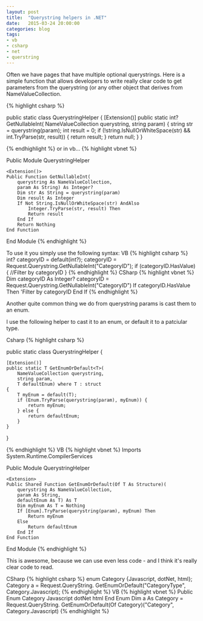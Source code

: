 ```yaml
---
layout: post
title:  "Querystring helpers in .NET"
date:   2015-03-24 20:00:00
categories: blog
tags: 
- vb
- csharp
- net
- querstring
---
```


Often we have pages that have multiple optional querystrings. Here is a simple function that allows developers to write really clear code to get parameters from the querystring (or any other object that derives from NameValueCollection.

{% highlight csharp %}

public static class QuerystringHelper
{
	[Extension()]
	public static int? GetNullableInt(
        NameValueCollection querystring, 
        string param)
	{
		string str = querystring(param);
		int result = 0;
		if (!string.IsNullOrWhiteSpace(str) && int.TryParse(str, result)) {
			return result;
		}
		return null;
	}
}

{% endhighlight %}
or in vb...
{% highlight vbnet %}

Public Module QuerystringHelper

    <Extension()>
    Public Function GetNullableInt(
        querystring As NameValueCollection, 
        param As String) As Integer?
        Dim str As String = querystring(param)
        Dim result As Integer
        If Not String.IsNullOrWhiteSpace(str) AndAlso 
            Integer.TryParse(str, result) Then
            Return result
        End If
        Return Nothing
    End Function

End Module
{% endhighlight %}

To use it you simply use the following syntax:
VB
{% highlight csharp %}
int? categoryID = default(int?);
categoryID = Request.Querystring.GetNullableInt("CategoryID");
if (categoryID.HasValue) {
	//Filter by categoryID
}
{% endhighlight %}
CSharp
{% highlight vbnet %}
Dim categoryID As Integer?
categoryID = Request.Querystring.GetNullableInt("CategoryID")
If categoryID.HasValue Then
  'Filter by categoryID
End If
{% endhighlight %}

Another quite common thing we do from querystring params is cast them to an enum.

I use the following helper to cast it to an enum, or default it to a patciular type.

Csharp
{% highlight csharp %}

public static class QuerystringHelper
{


	[Extension()]
	public static T GetEnumOrDefault<T>(
        NameValueCollection querystring, 
        string param, 
        T defaultEnum) where T : struct
	{
		T myEnum = default(T);
		if (Enum.TryParse(querystring(param), myEnum)) {
			return myEnum;
		} else {
			return defaultEnum;
		}
	}

}

{% endhighlight %}
VB
{% highlight vbnet %}
Imports System.Runtime.CompilerServices

Public Module QuerystringHelper

    <Extension> _
	Public Shared Function GetEnumOrDefault(Of T As Structure)(
        querystring As NameValueCollection, 
        param As String, 
        defaultEnum As T) As T
		Dim myEnum As T = Nothing
		If [Enum].TryParse(querystring(param), myEnum) Then
			Return myEnum
		Else
			Return defaultEnum
		End If
	End Function
  
End Module
{% endhighlight %}

This is awesome, because we can use even less code - and I think it's really clear code to read.

CSharp
{% highlight csharp %}
enum Category {Javascript, dotNet, html};
Category a = Request.QueryString.
    GetEnumOrDefault<Category>("CategoryType", Category.Javascript);
{% endhighlight %}
VB
{% highlight vbnet %}
Public Enum Category
	Javascript
	dotNet
	html
End Enum
Dim a As Category = Request.QueryString.
    GetEnumOrDefault(Of Category)("Category", Category.Javascript)
{% endhighlight %}
             
